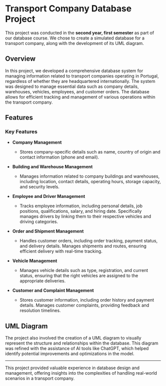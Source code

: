 # Transport Company Database Project

This project was conducted in the **second year, first semester** as part of our database course. We chose to create a simulated database for a transport company, along with the development of its UML diagram.

## Overview

In this project, we developed a comprehensive database system for managing information related to transport companies operating in Portugal, regardless of whether they are headquartered internationally. The system was designed to manage essential data such as company details, warehouses, vehicles, employees, and customer orders. The database allows for efficient tracking and management of various operations within the transport company.

## Features

### Key Features

- **Company Management**

  - Stores company-specific details such as name, country of origin and contact information (phone and email).

- **Building and Warehouse Management**

  - Manages information related to company buildings and warehouses, including location, contact details, operating hours, storage capacity, and security levels.

- **Employee and Driver Management**

  - Tracks employee information, including personal details, job positions, qualifications, salary, and hiring date. Specifically manages drivers by linking them to their respective vehicles and driving categories.

- **Order and Shipment Management**

  - Handles customer orders, including order tracking, payment status, and delivery details. Manages shipments and routes, ensuring efficient delivery with real-time tracking.

- **Vehicle Management**

  - Manages vehicle details such as type, registration, and current status, ensuring that the right vehicles are assigned to the appropriate deliveries.

- **Customer and Complaint Management**
  - Stores customer information, including order history and payment details. Manages customer complaints, providing feedback and resolution timelines.

## UML Diagram

The project also involved the creation of a UML diagram to visually represent the structure and relationships within the database. This diagram was refined with the assistance of AI tools like ChatGPT, which helped identify potential improvements and optimizations in the model.

---

This project provided valuable experience in database design and management, offering insights into the complexities of handling real-world scenarios in a transport company.
